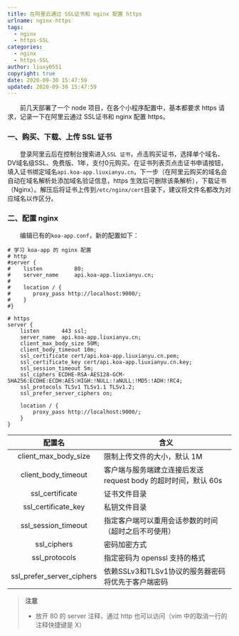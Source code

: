```yaml
---
title: 在阿里云通过 SSL证书和 nginx 配置 https
urlname: nginx-https
tags:
  - nginx
  - https-SSL
categories:
  - nginx
  - https-SSL
author: liuxy0551
copyright: true
date: 2020-09-30 15:47:59
updated: 2020-09-30 15:47:59
---
```



&emsp;&emsp;前几天部署了一个 node 项目，在各个小程序配置中，基本都要求 https 请求，记录一下在阿里云通过 SSL证书和 nginx 配置 https。

<!--more-->



### 一、购买、下载、上传 SSL 证书

&emsp;&emsp;登录阿里云后在控制台搜索进入`SSL 证书`，点击购买证书，选择单个域名、DV域名级SSL、免费版、1年，支付0元购买。在证书列表页点击证书申请按钮，填入证书绑定域名`api.koa-app.liuxianyu.cn`，下一步（在阿里云购买的域名会自动在域名解析处添加域名验证信息，https 生效后可删除该条解析），下载证书（Nginx）。解压后将证书上传到`/etc/nginx/cert`目录下，建议将文件名都改为对应域名以作区分。


### 二、配置 nginx

&emsp;&emsp;编辑已有的`koa-app.conf`，新的配置如下：

```
# 学习 koa-app 的 nginx 配置
# http
#server {
#    listen          80;
#    server_name     api.koa-app.liuxianyu.cn;
#
#    location / {
#	    proxy_pass http://localhost:9000/;
#    }
#}

# https
server {
    listen       443 ssl;
    server_name  api.koa-app.liuxianyu.cn;
    client_max_body_size 50M; 
    client_body_timeout 10m;
    ssl_certificate cert/api.koa-app.liuxianyu.cn.pem;
    ssl_certificate_key cert/api.koa-app.liuxianyu.cn.key;
    ssl_session_timeout 5m;
    ssl_ciphers ECDHE-RSA-AES128-GCM-SHA256:ECDHE:ECDH:AES:HIGH:!NULL:!aNULL:!MD5:!ADH:!RC4;
    ssl_protocols TLSv1 TLSv1.1 TLSv1.2;
    ssl_prefer_server_ciphers on;

    location / {
	    proxy_pass http://localhost:9000/;
    }
}
```

| 配置名 | 含义 |
| :---: | --- |
| client_max_body_size | 限制上传文件的大小，默认 1M |
| client_body_timeout | 客户端与服务端建立连接后发送 request body 的超时时间，默认 60s |
| ssl_certificate | 证书文件目录 |
| ssl_certificate_key | 私钥文件目录 |
| ssl_session_timeout | 指定客户端可以重用会话参数的时间（超时之后不可使用） |
| ssl_ciphers | 密码加密方式 |
| ssl_protocols | 指定密码为 openssl 支持的格式 |
| ssl_prefer_server_ciphers | 依赖SSLv3和TLSv1协议的服务器密码将优先于客户端密码 |



>**注意**
>* 放开 80 的 server 注释，通过 http 也可以访问（vim 中的取消一行的注释快捷键是 X）

